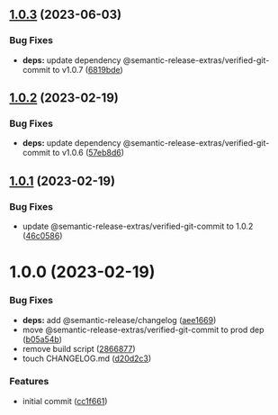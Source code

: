 ## [1.0.3](https://github.com/semantic-release-extras/test-verified-git-commit/compare/v1.0.2...v1.0.3) (2023-06-03)


### Bug Fixes

* **deps:** update dependency @semantic-release-extras/verified-git-commit to v1.0.7 ([6819bde](https://github.com/semantic-release-extras/test-verified-git-commit/commit/6819bde35aef168dcb57c2f31fae84871dab95c8))

## [1.0.2](https://github.com/semantic-release-extras/test-verified-git-commit/compare/v1.0.1...v1.0.2) (2023-02-19)


### Bug Fixes

* **deps:** update dependency @semantic-release-extras/verified-git-commit to v1.0.6 ([57eb8d6](https://github.com/semantic-release-extras/test-verified-git-commit/commit/57eb8d6dd11ff40d4bf6591192d35f866af3eee8))

## [1.0.1](https://github.com/semantic-release-extras/test-verified-git-commit/compare/v1.0.0...v1.0.1) (2023-02-19)


### Bug Fixes

* update @semantic-release-extras/verified-git-commit to 1.0.2 ([46c0586](https://github.com/semantic-release-extras/test-verified-git-commit/commit/46c05863d0d6cfc87587e9801f0671b5c8e3d962))

# 1.0.0 (2023-02-19)


### Bug Fixes

* **deps:** add @semantic-release/changelog ([aee1669](https://github.com/semantic-release-extras/test-verified-git-commit/commit/aee16696582215e6df14aa1b3aa487a5ea7a562d))
* move @semantic-release-extras/verified-git-commit to prod dep ([b05a54b](https://github.com/semantic-release-extras/test-verified-git-commit/commit/b05a54b1e77dc0839eb45d97f133629be6e3976e))
* remove build script ([2866877](https://github.com/semantic-release-extras/test-verified-git-commit/commit/28668776fd8b45a7f815af5519b81de16c95b8ff))
* touch CHANGELOG.md ([d20d2c3](https://github.com/semantic-release-extras/test-verified-git-commit/commit/d20d2c34f56a496a26c1d3a469b41d32d7c23a96))


### Features

* initial commit ([cc1f661](https://github.com/semantic-release-extras/test-verified-git-commit/commit/cc1f6616df66deca84d017a2cbefd27044a921da))
